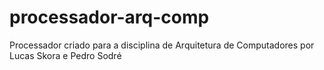 # processador-arq-comp
Processador criado para a disciplina de Arquitetura de Computadores por Lucas Skora e Pedro Sodré
